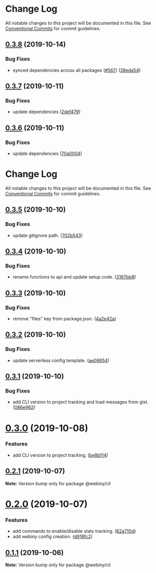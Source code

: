 # Change Log

All notable changes to this project will be documented in this file.
See [Conventional Commits](https://conventionalcommits.org) for commit guidelines.

## [0.3.8](https://github.com/webiny/webiny-js/compare/@webiny/cli@0.3.7...@webiny/cli@0.3.8) (2019-10-14)


### Bug Fixes

* synced dependencies across all packages ([#567](https://github.com/webiny/webiny-js/issues/567)) ([38eda54](https://github.com/webiny/webiny-js/commit/38eda547bead6e8a2c46875730bbcd8f1227e475))





## [0.3.7](https://github.com/webiny/webiny-js/compare/@webiny/cli@0.3.6...@webiny/cli@0.3.7) (2019-10-11)


### Bug Fixes

* update dependencies ([2def479](https://github.com/webiny/webiny-js/commit/2def479886ed356e7981b7be61b957edcc87f887))





<a name="0.3.6"></a>
## [0.3.6](https://github.com/webiny/webiny-js/compare/@webiny/cli@0.3.5...@webiny/cli@0.3.6) (2019-10-11)


### Bug Fixes

* update dependencies ([70a0004](https://github.com/webiny/webiny-js/commit/70a0004))





# Change Log

All notable changes to this project will be documented in this file.
See [Conventional Commits](https://conventionalcommits.org) for commit guidelines.

## [0.3.5](https://github.com/webiny/webiny-js/compare/@webiny/cli@0.3.4...@webiny/cli@0.3.5) (2019-10-10)


### Bug Fixes

* update gitignore path. ([702b543](https://github.com/webiny/webiny-js/commit/702b543))





## [0.3.4](https://github.com/webiny/webiny-js/compare/@webiny/cli@0.3.3...@webiny/cli@0.3.4) (2019-10-10)


### Bug Fixes

* rename functions to api and update setup code. ([3167bb8](https://github.com/webiny/webiny-js/commit/3167bb8))





## [0.3.3](https://github.com/webiny/webiny-js/compare/@webiny/cli@0.3.2...@webiny/cli@0.3.3) (2019-10-10)


### Bug Fixes

* remove "files" key from package.json. ([4a2e42a](https://github.com/webiny/webiny-js/commit/4a2e42a))





## [0.3.2](https://github.com/webiny/webiny-js/compare/@webiny/cli@0.3.1...@webiny/cli@0.3.2) (2019-10-10)


### Bug Fixes

* update serverless config template. ([ae06654](https://github.com/webiny/webiny-js/commit/ae06654))





## [0.3.1](https://github.com/webiny/webiny-js/compare/@webiny/cli@0.3.0...@webiny/cli@0.3.1) (2019-10-10)


### Bug Fixes

* add CLI version to project tracking and load messages from gist. ([086e962](https://github.com/webiny/webiny-js/commit/086e962))





# [0.3.0](https://github.com/webiny/webiny-js/compare/@webiny/cli@0.2.1...@webiny/cli@0.3.0) (2019-10-08)


### Features

* add CLI version to project tracking. ([be8b114](https://github.com/webiny/webiny-js/commit/be8b114))





## [0.2.1](https://github.com/webiny/webiny-js/compare/@webiny/cli@0.2.0...@webiny/cli@0.2.1) (2019-10-07)

**Note:** Version bump only for package @webiny/cli





# [0.2.0](https://github.com/webiny/webiny-js/compare/@webiny/cli@0.1.1...@webiny/cli@0.2.0) (2019-10-07)


### Features

* add commands to enable/disable stats tracking. ([62a710d](https://github.com/webiny/webiny-js/commit/62a710d))
* add webiny config creation. ([d918fc2](https://github.com/webiny/webiny-js/commit/d918fc2))





## [0.1.1](https://github.com/webiny/webiny-js/compare/@webiny/cli@0.1.0...@webiny/cli@0.1.1) (2019-10-06)

**Note:** Version bump only for package @webiny/cli
